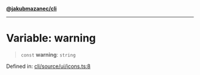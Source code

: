 [**@jakubmazanec/cli**](../../../README.md)

---

# Variable: warning

> `const` **warning**: `string`

Defined in:
[cli/source/ui/icons.ts:8](https://github.com/jakubmazanec/tools/blob/7c5f40d811171692b72a47160bc33d644201b16a/packages/cli/source/ui/icons.ts#L8)
